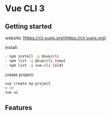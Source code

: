 ﻿# Vue CLI 3

## Getting started

website:
[https://cli.vuejs.org](https://cli.vuejs.org)

install:

```bash
- npm install -g @vue/cli
- npm list -g @vue/cli (new)
- npm list -g vue-cli (old)
```

create project:

```bash
vue create my-project
# OR
vue ui
```

## Features
